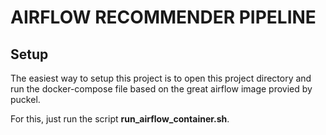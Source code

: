 # AIRFLOW RECOMMENDER PIPELINE

## Setup
The easiest way to setup this project is to open this project directory and
run the docker-compose file based on the great airflow image provied by puckel.

For this, just run the script **run_airflow_container.sh**.

